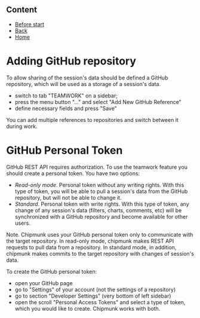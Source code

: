 ## Content
- [Before start](./before_start.md)
- [Back](./readme.md)
- [Home](../features.md)

# Adding GitHub repository
To allow sharing of the session's data should be defined a GitHub repository, which will be used as a storage of a session's data. 
- switch to tab "TEAMWORK" on  a sidebar;
- press the menu button "..." and select "Add New GitHub Reference"
- define necessary fields and press "Save"

You can add multiple references to repositories and switch between it during work.

# GitHub Personal Token
GitHub REST API requires authorization. To use the teamwork feature you should create a personal token. You have two options:
- *Read-only mode*. Personal token without any writing rights. With this type of token, you will be able to pull a session's data from the GitHub repository, but will not be able to change it.
- *Standard*. Personal token with write rights. With this type of token, any change of any session's data (filters, charts, comments, etc) will be synchronized with a GitHub repository and become available for other users.

Note. Chipmunk uses your GitHub personal token only to communicate with the target repository. In read-only mode, chipmunk makes REST API requests to pull data from a repository. In standard mode, in addition, chipmunk makes commits to the target repository with changes of session's data.

To create the GitHub personal token:
- open your GitHub page
- go to "Settings" of your account (not the settings of a repository)
- go to section "Developer Settings" (very bottom of left sidebar)
- open the scroll "Personal Access Tokens" and select a type of token, which you would like to create. Chipmunk works with both.